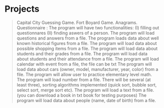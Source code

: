 # Projects
> Capital City Guessing Game.
> Fort Boyard Game.
> Anagrams.
> Questionnaire : The program will have two functionalities: (I) filling out questionnares (II) finding aswers of a person.
> The program will load questions and answers from a file.
> The program loads data about well known historical figures from a file.
> The program will load data about possible shopping items from a file.
> The program will load data about students and their grades from a file.
> The program will load data about students and their attendance from a file.
> The program will load calendar with event from a file, the file can be txt
> The program will load data about cars (owner, model, manufacturer, year, color) from a file.
> The program will allow user to practice elementary level math.
> The program will load number from a file. There will be several (at least three), sorting algorithms implemented (quick sort, bubble sort, select sort, merge sort etc).
> The program will load a text from a file. (you can download a book in txt book for testing purposes)
> The program will load data about people (name, date of birth) from a file.
